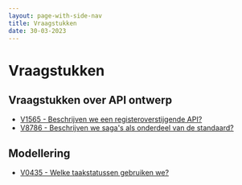 ```yaml
---
layout: page-with-side-nav
title: Vraagstukken
date: 30-03-2023
---
```


# Vraagstukken

## Vraagstukken over API ontwerp

- [V1565 - Beschrijven we een registeroverstijgende API?](./artefacten/1565.md)
- [V8786 - Beschrijven we saga's als onderdeel van de standaard?](./artefacten/8786.md)

## Modellering

- [V0435 - Welke taakstatussen gebruiken we?](./artefacten/0435.md)
